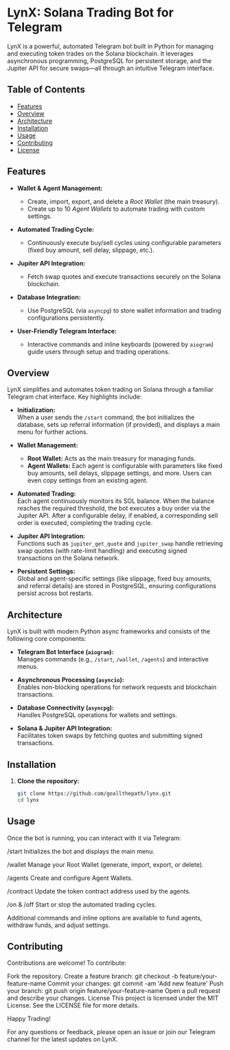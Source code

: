 # LynX: Solana Trading Bot for Telegram

LynX is a powerful, automated Telegram bot built in Python for managing and executing token trades on the Solana blockchain. It leverages asynchronous programming, PostgreSQL for persistent storage, and the Jupiter API for secure swaps—all through an intuitive Telegram interface.

## Table of Contents

- [Features](#features)
- [Overview](#overview)
- [Architecture](#architecture)
- [Installation](#installation)
- [Usage](#usage)
- [Contributing](#contributing)
- [License](#license)

## Features

- **Wallet & Agent Management:**  
  - Create, import, export, and delete a *Root Wallet* (the main treasury).  
  - Create up to 10 *Agent Wallets* to automate trading with custom settings.
  
- **Automated Trading Cycle:**  
  - Continuously execute buy/sell cycles using configurable parameters (fixed buy amount, sell delay, slippage, etc.).
  
- **Jupiter API Integration:**  
  - Fetch swap quotes and execute transactions securely on the Solana blockchain.
  
- **Database Integration:**  
  - Use PostgreSQL (via `asyncpg`) to store wallet information and trading configurations persistently.
  
- **User-Friendly Telegram Interface:**  
  - Interactive commands and inline keyboards (powered by `aiogram`) guide users through setup and trading operations.

## Overview

LynX simplifies and automates token trading on Solana through a familiar Telegram chat interface. Key highlights include:

- **Initialization:**  
  When a user sends the `/start` command, the bot initializes the database, sets up referral information (if provided), and displays a main menu for further actions.

- **Wallet Management:**  
  - **Root Wallet:** Acts as the main treasury for managing funds.
  - **Agent Wallets:** Each agent is configurable with parameters like fixed buy amounts, sell delays, slippage settings, and more. Users can even copy settings from an existing agent.

- **Automated Trading:**  
  Each agent continuously monitors its SOL balance. When the balance reaches the required threshold, the bot executes a buy order via the Jupiter API. After a configurable delay, if enabled, a corresponding sell order is executed, completing the trading cycle.

- **Jupiter API Integration:**  
  Functions such as `jupiter_get_quote` and `jupiter_swap` handle retrieving swap quotes (with rate-limit handling) and executing signed transactions on the Solana network.

- **Persistent Settings:**  
  Global and agent-specific settings (like slippage, fixed buy amounts, and referral details) are stored in PostgreSQL, ensuring configurations persist across bot restarts.

## Architecture

LynX is built with modern Python async frameworks and consists of the following core components:

- **Telegram Bot Interface (`aiogram`):**  
  Manages commands (e.g., `/start`, `/wallet`, `/agents`) and interactive menus.

- **Asynchronous Processing (`asyncio`):**  
  Enables non-blocking operations for network requests and blockchain transactions.

- **Database Connectivity (`asyncpg`):**  
  Handles PostgreSQL operations for wallets and settings.

- **Solana & Jupiter API Integration:**  
  Facilitates token swaps by fetching quotes and submitting signed transactions.

## Installation

1. **Clone the repository:**

   ```bash
   git clone https://github.com/goallthepath/lynx.git
   cd lynx


## Usage
Once the bot is running, you can interact with it via Telegram:

/start
Initializes the bot and displays the main menu.

/wallet
Manage your Root Wallet (generate, import, export, or delete).

/agents
Create and configure Agent Wallets.

/contract
Update the token contract address used by the agents.

/on & /off
Start or stop the automated trading cycles.

Additional commands and inline options are available to fund agents, withdraw funds, and adjust settings.

## Contributing
Contributions are welcome! To contribute:

Fork the repository.
Create a feature branch:
git checkout -b feature/your-feature-name
Commit your changes:
git commit -am 'Add new feature'
Push your branch:
git push origin feature/your-feature-name
Open a pull request and describe your changes.
License
This project is licensed under the MIT License. See the LICENSE file for more details.

Happy Trading!

For any questions or feedback, please open an issue or join our Telegram channel for the latest updates on LynX.







